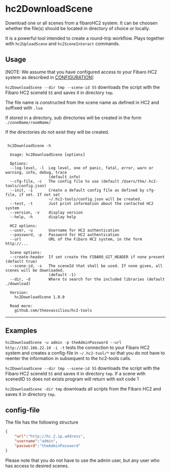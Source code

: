 # hc2DownloadScene

Download one or all scenes from a fibaroHC2 system. It can be choosen whether the file(s) should be located in directory of choice or locally.

It is a powerful tool intended to create a round-trip workflow. Plays together with `hc2UploadScene` and `hc2SceneInteract` commands.

## Usage

[NOTE: We assume that you have configured access to your Fibaro HC2 system as described in [CONFIGURATION](../../README.md#configuring-your-installation)]

`hc2DownloadScene --dir tmp --scene-id 55` downloads the script with the Fibaro HC2 sceneId `55` and saves it in directory `tmp`.

The file name is constructed from the scene name as defined in HC2 and suffixed with `.lua`

If stored in a directory, sub directories will be created in the form `./zoneName/roomName/`

If the directories do not exist they will be created.

```shell

 hc2DownloadScene -h

  Usage: hc2DownloadScene [options]

  Options:
  --log-level, -l  Log level, one of panic, fatal, error, warn or warning, info, debug, trace
                   (default info)
  --cfg-file, -c   The config file to use (default /Users/the/.hc2-tools/config.json)
  --init, -i       Create a default config file as defined by cfg-file, if set. If not set
                   ~/.hc2-tools/config.json will be created.
  --test, -t       Just print information about the contacted HC2 system
  --version, -v    display version
  --help, -h       display help

  HC2 options:
  --user, -u       Username for HC2 authentication
  --password, -p   Password for HC2 authentication
  --url            URL of the Fibaro HC2 system, in the form http://...

  Scene options:
  --create-header  If set create the FIBARO_GIT_HEADER if none present (default true)
  --scene-id, -s   The sceneId that shall be used. If none given, all scenes will be downloaded.
                   (default -1)
  --dir, -d        Where to search for the included libraries (default ./download)

  Version:
    hc2DownloadScene 1.0.0

  Read more:
    github.com/theovassiliou/hc2-tools

```

***

## Examples

`hc2DownloadScene -u admin -p theAdminPassword --url http://192.166.22.10 -i -t` tests the connection to your Fibaro HC2 system and creates a config-file in `~/.hc2-tool/*` so that you do not have to reenter the information in subsequent to the hc2-tools calls.

`hc2DownloadScene --dir tmp --scene-id 55` downloads the script with the Fibaro HC2 sceneId `55` and saves it in directory `tmp`.
If a scene with scenedID `55` does not exists program will return with exit code 1

`hc2DownloadScene -dir tmp` downloads all scripts from the Fibaro HC2 and saves it in directory `tmp`.

## config-file

The file has the following structure

```json
{
    "url":"http://hc.2.ip.address",
    "username":"admin",
    "password":"theAdminPassword"
}
```

Please note that you do not have to use the admin user, but any user who has access to desired scenes.
